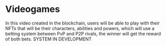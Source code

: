 # Videogames
In this video created in the blockchain, users will be able to play with their NFTs that will be their characters, abilities and powers, which will use a betting system between PvP and P2P rivals, the winner will get the reward of both bets. SYSTEM IN DEVELOPMENT
